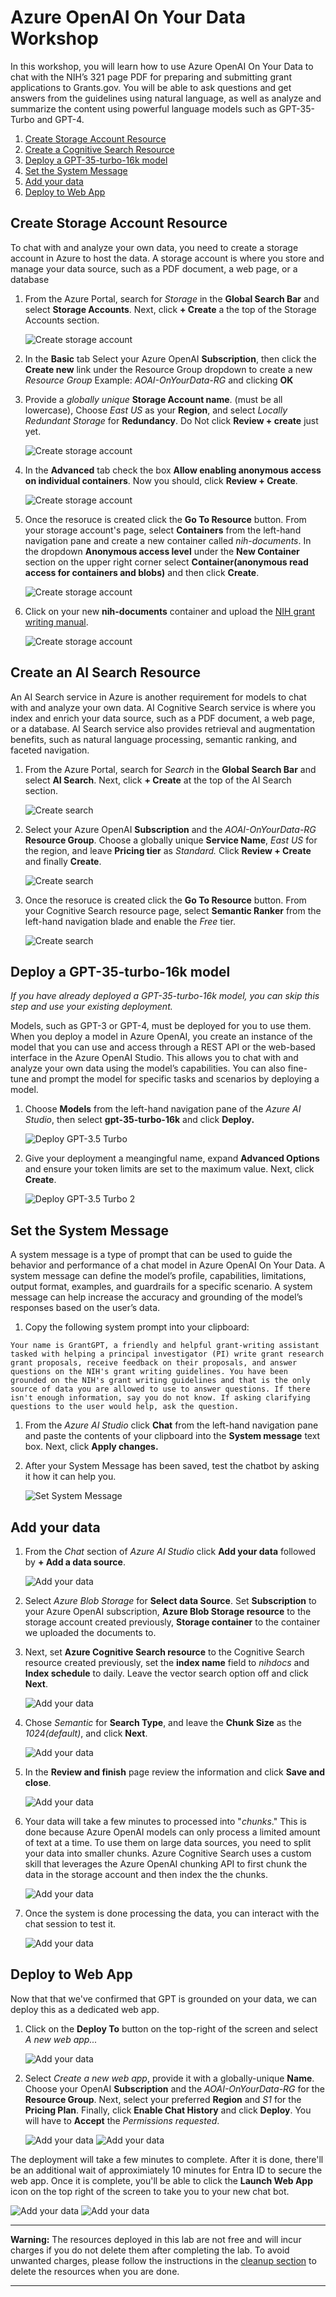 # Azure OpenAI On Your Data Workshop

In this workshop, you will learn how to use Azure OpenAI On Your Data to chat with the NIH’s 321 page PDF for preparing and submitting grant applications to Grants.gov. You will be able to ask questions and get answers from the guidelines using natural language, as well as analyze and summarize the content using powerful language models such as GPT-35-Turbo and GPT-4.


1. [Create Storage Account Resource](#create-storage-account-resource)
1. [Create a Cognitive Search Resource](#create-a-cognitive-search-resource)
1. [Deploy a GPT-35-turbo-16k model](#deploy-a-gpt-35-turbo-16k-model)
1. [Set the System Message](#set-the-system-message)
1. [Add your data](#add-your-data)
1. [Deploy to Web App](#deploy-to-web-app)


## Create Storage Account Resource
To chat with and analyze your own data, you need to create a storage account in Azure to host the data. A storage account is where you store and manage your data source, such as a PDF document, a web page, or a database

1. From the Azure Portal, search for *Storage* in the **Global Search Bar** and select **Storage Accounts**. Next, click **+ Create** a the top of the Storage Accounts section.

    ![Create storage account](media/create-storage-01.png)

1. In the **Basic** tab Select your Azure OpenAI **Subscription**, then click the **Create new** link under the Resource Group dropdown to create a new *Resource Group* Example: *AOAI-OnYourData-RG* and clicking **OK**
    

1. Provide a *globally unique* **Storage Account name**.
(must be all lowercase),
 Choose *East US* as your **Region**, and select *Locally Redundant Storage* for **Redundancy**.  Do Not click **Review + create** just yet.
 
    ![Create storage account](media/create-storage-02-new.png)

1. In the **Advanced** tab check the box **Allow enabling anonymous access on individual containers**.  Now you should, click **Review + Create**.


    ![Create storage account](media/create-storage-03-new.png)

1. Once the resoruce is created click the **Go To Resource** button. From your storage account's page, select **Containers** from the left-hand navigation pane and create a new container called *nih-documents*. In the dropdown **Anonymous access level** under the **New Container** section on the upper right corner select **Container(anonymous read access for containers and blobs)** and then click **Create**.


    ![Create storage account](media/create-storage-04-new.png)

1. Click on your new **nih-documents** container and upload the [NIH grant writing manual](data/general-forms-h.pdf).

    ![Create storage account](media/create-storage-05.png)



## Create an AI Search Resource
An AI Search service in Azure is another requirement for models to chat with and analyze your own data. AI Cognitive Search service is where you index and enrich your data source, such as a PDF document, a web page, or a database. AI Search service also provides retrieval and augmentation benefits, such as natural language processing, semantic ranking, and faceted navigation.

1. From the Azure Portal, search for *Search* in the **Global Search Bar** and select **AI Search**. Next, click **+ Create** at the top of the AI Search section.

    ![Create search](media/create-search-01.png)

1. Select your Azure OpenAI **Subscription** and the *AOAI-OnYourData-RG* **Resource Group**. Choose a globally unique **Service Name**, *East US* for the region, and leave **Pricing tier** as *Standard.* Click **Review + Create** and finally **Create**.

    ![Create search](media/create-search-02.png)

1. Once the resoruce is created click the **Go To Resource** button. From your Cognitive Search resource page, select **Semantic Ranker** from the left-hand navigation blade and enable the *Free* tier. 

    ![Create search](media/create-search-03.png)

## Deploy a GPT-35-turbo-16k model

*If you have already deployed a GPT-35-turbo-16k model, you can skip this step and use your existing deployment.*

Models, such as GPT-3 or GPT-4, must be deployed for you to use them. When you deploy a model in Azure OpenAI, you create an instance of the model that you can use and access through a REST API or the web-based interface in the Azure OpenAI Studio. This allows you to chat with and analyze your own data using the model’s capabilities. You can also fine-tune and prompt the model for specific tasks and scenarios by deploying a model.

1. Choose **Models** from the left-hand navigation pane of the *Azure AI Studio*, then select **gpt-35-turbo-16k** and click **Deploy.**

    ![Deploy GPT-3.5 Turbo](media/deploy-gpt-35-turbo.png)

1. Give your deployment a meangingful name, expand **Advanced Options** and ensure your token limits are set to the maximum value. Next, click **Create**.

    ![Deploy GPT-3.5 Turbo 2](media/deploy-gpt-35-turbo02.png)

## Set the System Message

A system message is a type of prompt that can be used to guide the behavior and performance of a chat model in Azure OpenAI On Your Data. A system message can define the model’s profile, capabilities, limitations, output format, examples, and guardrails for a specific scenario. A system message can help increase the accuracy and grounding of the model’s responses based on the user’s data.

1. Copy the following system prompt into your clipboard:
```
Your name is GrantGPT, a friendly and helpful grant-writing assistant tasked with helping a principal investigator (PI) write grant research grant proposals, receive feedback on their proposals, and answer questions on the NIH's grant writing guidelines. You have been grounded on the NIH's grant writing guidelines and that is the only source of data you are allowed to use to answer questions. If there isn't enough information, say you do not know. If asking clarifying questions to the user would help, ask the question.
```
1. From the *Azure AI Studio* click **Chat** from the left-hand navigation pane and paste the contents of your clipboard into the **System message** text box. Next, click **Apply changes.**

1. After your System Message has been saved, test the chatbot by asking it how it can help you.

    ![Set System Message](media/set-system-message-01-new.png)

## Add your data
1. From the *Chat* section of *Azure AI Studio* click **Add your data** followed by **+ Add a data source**.

    ![Add your data](media/add-your-data-01.png)

1. Select *Azure Blob Storage* for **Select data Source**. Set **Subscription** to your Azure OpenAI subscription, **Azure Blob Storage resource** to the storage account created previously, **Storage container** to the container we uploaded the documents to. 

1. Next, set **Azure Cognitive Search resource** to the Cognitive Search resource created previously, set the **index name** field to *nihdocs* and **Index schedule** to daily. Leave the vector search option off and click **Next**.

    ![Add your data](media/add-your-data-02-new.png)

1. Chose *Semantic* for **Search Type**, and leave the **Chunk Size** as the *1024(default)*, and click **Next**.
    
    ![Add your data](media/add-your-data-03-new.png)

1. In the **Review and finish** page review the information and click **Save and close**.

    ![Add your data](media/add-your-data-04-new.png)

    

1. Your data will take a few minutes to processed into "*chunks*." This is done because Azure OpenAI models can only process a limited amount of text at a time. To use them on large data sources, you need to split your data into smaller chunks. Azure Cognitive Search uses a custom skill that leverages the Azure OpenAI chunking API to first chunk the data in the storage account and then index the the chunks.

    ![Add your data](media/add-your-data-05-new.png)

1. Once the system is done processing the data, you can interact with the chat session to test it.

    ![Add your data](media/test-chat.png) 

## Deploy to Web App

Now that that we've confirmed that GPT is grounded on your data, we can deploy this as a dedicated web app.

1. Click on the **Deploy To** button on the top-right of the screen and select *A new web app...*

    ![Add your data](media/deploy-app-01.png)

1. Select *Create a new web app*, provide it with a globally-unique **Name**. Choose your OpenAI **Subscription** and the *AOAI-OnYourData-RG* for the **Resource Group**. Next, select your preferred **Region** and *S1* for the **Pricing Plan**. Finally, click **Enable Chat History** and click **Deploy**.  You will have to **Accept** the *Permissions requested*.

    ![Add your data](media/deploy-app-02.png)
    ![Add your data](media/deploy-app-02-02-new.png)

  
The deployment will take a few minutes to complete. After it is done, there'll be an additional wait of approximiately 10 minutes for Entra ID to secure the web app. Once it is complete, you'll be able to click the **Launch Web App** icon on the top right of the screen to take you to your new chat bot.  


![Add your data](media/deploy-app-03.png)
![Add your data](media/web-app.png)


---

**Warning:** The resources deployed in this lab are not free and will incur charges if you do not delete them after completing the lab. To avoid unwanted charges, please follow the instructions in the [cleanup section](cleanup.md) to delete the resources when you are done.

--- 
